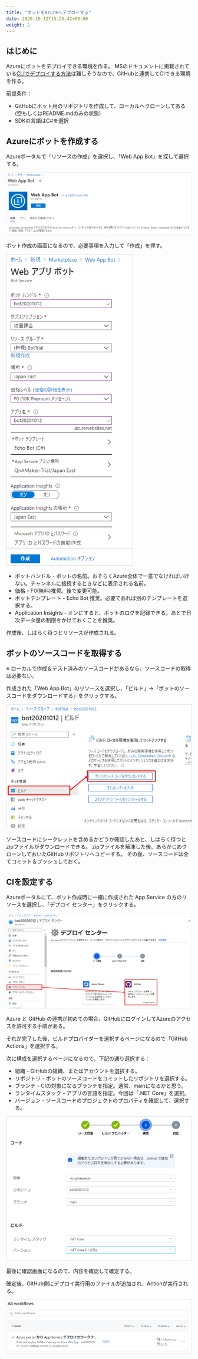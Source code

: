 ```yaml
---
title: "ボットをAzureへデプロイする"
date: 2020-10-12T15:25:42+09:00
weight: 2
---
```


## はじめに
Azureにボットをデプロイできる環境を作る。
MSのドキュメントに掲載されている[CLIでデプロイする方法](https://docs.microsoft.com/ja-jp/azure/bot-service/bot-builder-deploy-az-cli?view=azure-bot-service-4.0&tabs=csharp)は難しそうなので、GitHubと連携してCIできる環境を作る。

前提条件：

* GitHubにボット用のリポジトリを作成して、ローカルへクローンしてある(空もしくはREADME.mdのみの状態)
* SDKの言語はC#を選択

## Azureにボットを作成する
Azureポータルで「リソースの作成」を選択し、「Web App Bot」を探して選択する。

![](2020-10-12-15-33-27.png)

ボット作成の画面になるので、必要事項を入力して「作成」を押す。

![](2020-10-12-15-40-10.png)

* ボットハンドル - ボットの名前。おそらくAzure全体で一意でなければいけない。チャンネルに接続するときなどに表示される名前。
* 価格 - F0(無料)推奨。後で変更可能。
* ボットテンプレート - Echo Bot 推奨。必要であれば別のテンプレートを選択する。
* Application Insights - オンにすると、ボットのログを記録できる。あとで日次データ量の制限をかけておくことを推奨。

作成後、しばらく待つとリソースが作成される。

## ボットのソースコードを取得する
※ ローカルで作成＆テスト済みのソースコードがあるなら、ソースコードの取得は必要ない。

作成された「Web App Bot」のリソースを選択し、「ビルド」→「ボットのソースコードをダウンロードする」をクリックする。

![](2020-10-12-16-09-46.png)

ソースコードにシークレットを含めるかどうか確認したあと、しばらく待つとzipファイルがダウンロードできる。
zipファイルを解凍した後、あらかじめクローンしておいたGitHubリポジトリへコピーする。
その後、ソースコードは全てコミット＆プッシュしておく。

## CIを設定する
Azureポータルにて、ボット作成時に一緒に作成された App Service の方のリソースを選択し、「デプロイ センター」をクリックする。

![](2020-10-12-16-20-13.png)

Azure と GitHub の連携が初めての場合、GitHubにログインしてAzureのアクセスを許可する手順がある。

それが完了した後、ビルドプロバイダーを選択するページになるので「GitHub Actions」を選択する。

次に構成を選択するページになるので、下記の通り選択する：

* 組織 - GitHubの組織、またはアカウントを選択する。
* リポジトリ - ボットのソースコードをコミットしたリポジトリを選択する。
* ブランチ - CIの対象になるブランチを指定。通常、mainになるかと思う。
* ランタイムスタック - アプリの言語を指定。今回は「.NET Core」を選択。
* バージョン - ソースコードのプロジェクトのプロパティを確認して、選択する。

![](2020-10-12-16-28-45.png)

最後に確認画面になるので、内容を確認して確定する。

確定後、GitHub側にデプロイ実行用のファイルが追加され、Actionが実行される。

![](2020-10-12-16-32-14.png)
